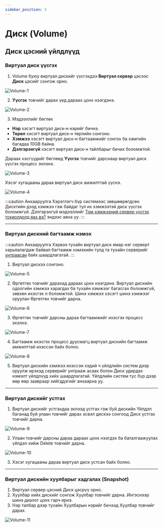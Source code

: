 ```yaml
---
sidebar_position: 3
---
```


# Диск (Volume)

## Диск цэсний үйлдлүүд

### Виртуал диск үүсгэх

<ol>
    <li>Volume буюу виртуал дискийг үүсгэхдээ <b>Виртуал сервер</b> цэсээс <b>Диск</b> цэсийг сонгож орно.</li>
</ol>

  ![Volume-1](./img/Volume-1.png)

<ol start='2'>
    <li><b>Үүсгэх</b> товчийг дарах үед дараах цонх нээгдэнэ.</li>
</ol>

  ![Volume-2](./img/Volume-2.png)

<ol start='3'>
    <li>Мэдээллийг бөглөх</li>
</ol>

<ul>
    <li><b>Нэр</b> хэсэгт виртуал диск-н нэрийг бичнэ.</li>
    <li><b>Төрөл</b> хэсэгт виртуал диск-н төрлийн сонгоно.</li>
    <li><b>Хэмжээ</b> хэсэгт виртуал диск-н багтаамжийг сонгох ба хамгийн багадаа 10GB байна.</li>
    <li><b>Дэлгэрэнгүй</b> хэсэгт виртуал диск-н тайлбарыг бичих боломжтой.</li>
</ul>

Дараах хэсгүүдийг бөглөөд **Үүсгэх** товчийг дарснаар виртуал диск үүсгэх процесс эхлэнэ.

  ![Volume-3](./img/Volume-3.png)

Хэсэг хугацааны дараа виртуал диск амжилттай үүснэ.

  ![Volume-4](./img/Volume-4.png)

:::caution Анхааруулга
Хэрэглэгч бүр системээс зөвшөөрөгдсөн Дисктийн дээд хэмжээ гэж байдаг тул их хэмжээтэй диск үүсгэх боломжгүй. Дэлгэрэнгүй мэдээллийг <a href="./instance#серверийг-унтраах-shutdown">Том хэмжээний сервер үүсгэх тохиолдолд яах вэ?</a> эндээс авна уу.
:::

<hr></hr>

### Виртуал дискний багтаамж нэмэх

:::caution Анхааруулга
Хэрвээ тухайн виртуал диск ямар нэг серверт харьяалагдаж байвал багтаамж нэмэхийн тулд та тухайн серверийг <a href="">унтраасан</a> байх шаардлагатай.
:::

<ol>
    <li>Виртуал дискээ сонгоно.</li>
</ol>

  ![Volume-5](./img/Volume-5.png)

<ol start='2'>
    <li>Өргөтгөх товчийг дарахад дараах цонх нээгдэнэ. Виртуал дискийн одоогийн хэмжээ харагдах ба тухайн хэмжээг багасгах боломжгүй, зөвхөн ихэсгэх л боломжтой. Шинэ хэмжээ хэсэгт шинэ хэмжээг оруулан Өргөтгөх товчийг дарна.</li>
</ol>

  ![Volume-6](./img/Volume-6.png)

<ol start='3'>
    <li>Өргөтгөх товчийг дарсны дараа багтаамжийг ихэсгэх процесс эхэлнэ.</li>
</ol>

  ![Volume-7](./img/Volume-7.png)

<ol start='4'>
    <li>Багтаамж ихэсгэх процесс дуусмагц виртуал дискийн багтаамж амжилттай ихэссэн байх болно.</li>
</ol>

  ![Volume-8](./img/Volume-8.png)

<ol start='5'>
    <li>Виртуал дискийн хэмжээ ихэссэн хэдий ч үйлдлийн систем дээр оруулж ирэхэд серверийг унтрааж асаах болон Диск удирдах нэмэлт үйлдлүүд хийх шаардлагатай. Үйлдлийн систем тус бүр дээр өөр өөр заавраар хийгддэгийг анхаарна уу.</li>
</ol>

<hr></hr>

### Виртуал дискийг устгах

<ol start='1'>
    <li>Виртуал дискийг устгахдаа эхлээд устгах гэж буй дискийн Үйлдэл баганад буй улаан товчийг дарах эсвэл дискээ сонгоод Диск устгах товчийг дарна.</li>
</ol>

  ![Volume-9](./img/Volume-9.png)

<ol start='2'>
    <li>Улаан товчийг дарсны дараа дараах цонх нээгдэх ба баталгаажуулах үйлдэл хийж Delete товчийг дарна.</li>
</ol>

  ![Volume-10](./img/Volume-10.png)

<ol start='3'>
    <li>Хэсэг хугацааны дараа виртуал диск устсан байх болно.</li>
</ol>

<hr></hr>

### Виртуал дискийн хуулбарыг хадгалах (Snapshot)

<ol>
    <li>Виртуал сервер цэсний Диск цэсрүү орно.</li>
    <li>Хуулбар хийх дискийг сонгож Хуулбар товчийг дарна. Ингэснээр шинэ диалог цонх гарч ирнэ.</li>
    <li>Нэр талбар дээр тухайн Хуулбарын нэрийг бичээд Хуулбар товчийг дарах.</li>
</ol>

  ![Volume-11](./img/Volume-11.png)